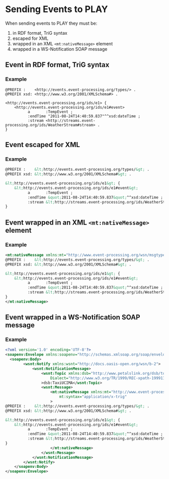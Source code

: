 Sending Events to PLAY
======================
When sending events to PLAY they must be:

1. in RDF format, TriG syntax
2. escaped for XML 
3. wrapped in an XML `<mt:nativeMessage>` element 
4. wrapped in a WS-Notification SOAP message

Event in RDF format, TriG syntax
--------------------------------
### Example
```
@PREFIX :    <http://events.event-processing.org/types/> .
@PREFIX xsd: <http://www.w3.org/2001/XMLSchema#> .

<http://events.event-processing.org/ids/e1> {
    <http://events.event-processing.org/ids/e1#event>
          a       :TempEvent ;
          :endTime "2011-08-24T14:40:59.837"^^xsd:dateTime ;
          :stream <http://streams.event-processing.org/ids/WeatherStream#stream> .
}
```

Event escaped for XML
---------------------
### Example
```xml
@PREFIX :    &lt;http://events.event-processing.org/types/&gt; .
@PREFIX xsd: &lt;http://www.w3.org/2001/XMLSchema#&gt; .

&lt;http://events.event-processing.org/ids/e1&gt; {
    &lt;http://events.event-processing.org/ids/e1#event&gt;
          a       :TempEvent ;
          :endTime &quot;2011-08-24T14:40:59.837&quot;^^xsd:dateTime ;
          :stream &lt;http://streams.event-processing.org/ids/WeatherStream#stream&gt; .
}
```

Event wrapped in an XML `<mt:nativeMessage>` element
----------------------------------------------------
### Example
```xml
<mt:nativeMessage xmlns:mt="http://www.event-processing.org/wsn/msgtype/" mt:syntax="application/x-trig">
@PREFIX :    &lt;http://events.event-processing.org/types/&gt; .
@PREFIX xsd: &lt;http://www.w3.org/2001/XMLSchema#&gt; .

&lt;http://events.event-processing.org/ids/e1&gt; {
    &lt;http://events.event-processing.org/ids/e1#event&gt;
          a       :TempEvent ;
          :endTime &quot;2011-08-24T14:40:59.837&quot;^^xsd:dateTime ;
          :stream &lt;http://streams.event-processing.org/ids/WeatherStream#stream&gt; .
}
</mt:nativeMessage>
```


Event wrapped in a WS-Notification SOAP message
-----------------------------------------------
### Example
```xml
<?xml version='1.0' encoding='UTF-8'?>
<soapenv:Envelope xmlns:soapenv="http://schemas.xmlsoap.org/soap/envelope/">
  <soapenv:Body>
		<wsnt:Notify xmlns:wsnt="http://docs.oasis-open.org/wsn/b-2">
			<wsnt:NotificationMessage>
				<wsnt:Topic xmlns:dsb="http://www.petalslink.org/dsb/topicsns/"
					Dialect="http://www.w3.org/TR/1999/REC-xpath-19991116"
				>dsb:TaxiUCIMA</wsnt:Topic>
				<wsnt:Message>
					<mt:nativeMessage xmlns:mt="http://www.event-processing.org/wsn/msgtype/"
						mt:syntax="application/x-trig"
					>
@PREFIX :    &lt;http://events.event-processing.org/types/&gt; .
@PREFIX xsd: &lt;http://www.w3.org/2001/XMLSchema#&gt; .

&lt;http://events.event-processing.org/ids/e1&gt; {
    &lt;http://events.event-processing.org/ids/e1#event&gt;
          a       :TempEvent ;
          :endTime &quot;2011-08-24T14:40:59.837&quot;^^xsd:dateTime ;
          :stream &lt;http://streams.event-processing.org/ids/WeatherStream#stream&gt; .
}
					</mt:nativeMessage>
				</wsnt:Message>
			</wsnt:NotificationMessage>
		</wsnt:Notify>
	</soapenv:Body>
</soapenv:Envelope>
```

